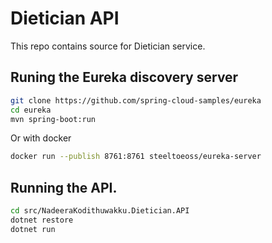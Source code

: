 # Dietician API
This repo contains source for Dietician service.

## Runing the Eureka discovery server
```bash
git clone https://github.com/spring-cloud-samples/eureka
cd eureka
mvn spring-boot:run
```

Or with docker
```bash
docker run --publish 8761:8761 steeltoeoss/eureka-server
```

## Running the API.

```bash
cd src/NadeeraKodithuwakku.Dietician.API
dotnet restore
dotnet run
```